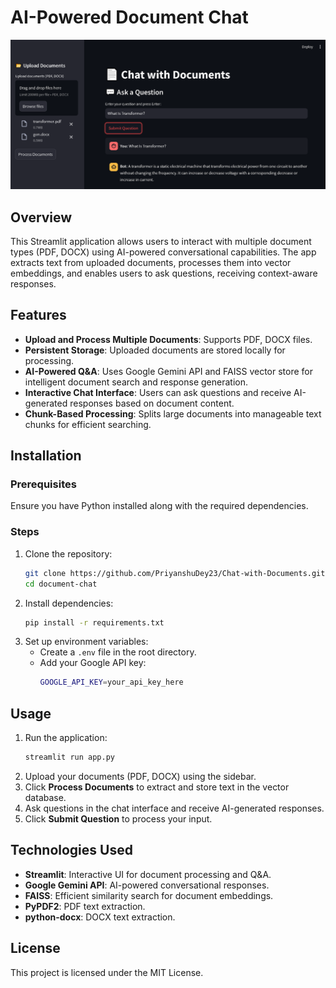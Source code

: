 # AI-Powered Document Chat

![](output.png)

## Overview
This Streamlit application allows users to interact with multiple document types (PDF, DOCX) using AI-powered conversational capabilities. The app extracts text from uploaded documents, processes them into vector embeddings, and enables users to ask questions, receiving context-aware responses.

## Features
- **Upload and Process Multiple Documents**: Supports PDF, DOCX files.
- **Persistent Storage**: Uploaded documents are stored locally for processing.
- **AI-Powered Q&A**: Uses Google Gemini API and FAISS vector store for intelligent document search and response generation.
- **Interactive Chat Interface**: Users can ask questions and receive AI-generated responses based on document content.
- **Chunk-Based Processing**: Splits large documents into manageable text chunks for efficient searching.

## Installation
### Prerequisites
Ensure you have Python installed along with the required dependencies.

### Steps
1. Clone the repository:
   ```sh
   git clone https://github.com/PriyanshuDey23/Chat-with-Documents.git
   cd document-chat
   ```
2. Install dependencies:
   ```sh
   pip install -r requirements.txt
   ```
3. Set up environment variables:
   - Create a `.env` file in the root directory.
   - Add your Google API key:
     ```sh
     GOOGLE_API_KEY=your_api_key_here
     ```

## Usage
1. Run the application:
   ```sh
   streamlit run app.py
   ```
2. Upload your documents (PDF, DOCX) using the sidebar.
3. Click **Process Documents** to extract and store text in the vector database.
4. Ask questions in the chat interface and receive AI-generated responses.
5. Click **Submit Question** to process your input.

## Technologies Used
- **Streamlit**: Interactive UI for document processing and Q&A.
- **Google Gemini API**: AI-powered conversational responses.
- **FAISS**: Efficient similarity search for document embeddings.
- **PyPDF2**: PDF text extraction.
- **python-docx**: DOCX text extraction.

## License
This project is licensed under the MIT License.



